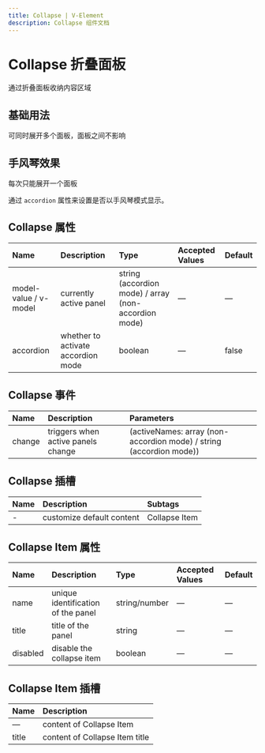 ```yaml
---
title: Collapse | V-Element
description: Collapse 组件文档
---
```


# Collapse 折叠面板

通过折叠面板收纳内容区域

## 基础用法

可同时展开多个面板，面板之间不影响

<preview path="../demo/Collapse/Basic.vue" title="基础用法" description="Collapse 组件基础用法"></preview>

## 手风琴效果

每次只能展开一个面板

通过 `accordion` 属性来设置是否以手风琴模式显示。

<preview path="../demo/Collapse/Accordion.vue" title="手风琴效果" description="Collapse 组件基础用法"></preview>

## Collapse 属性

| Name                  | Description                        | Type                                                 | Accepted Values | Default |
| :-------------------- | :--------------------------------- | :--------------------------------------------------- | :-------------- | :------ |
| model-value / v-model | currently active panel             | string (accordion mode) / array (non-accordion mode) | —               | —       |
| accordion             | whether to activate accordion mode | boolean                                              | —               | false   |

## Collapse 事件

| Name   | Description                        | Parameters                                                          |
| :----- | :--------------------------------- | :------------------------------------------------------------------ |
| change | triggers when active panels change | (activeNames: array (non-accordion mode) / string (accordion mode)) |

## Collapse 插槽

| Name | Description               | Subtags       |
| :--- | :------------------------ | :------------ |
| -    | customize default content | Collapse Item |

## Collapse Item 属性

| Name     | Description                        | Type          | Accepted Values | Default |
| :------- | :--------------------------------- | :------------ | :-------------- | :------ |
| name     | unique identification of the panel | string/number | —               | —       |
| title    | title of the panel                 | string        | —               | —       |
| disabled | disable the collapse item          | boolean       | —               | —       |

## Collapse Item 插槽

| Name  | Description                    |
| :---- | :----------------------------- |
| —     | content of Collapse Item       |
| title | content of Collapse Item title |
